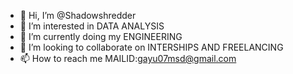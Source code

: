 - 👋 Hi, I’m @Shadowshredder
- 👀 I’m interested in DATA ANALYSIS
- 🌱 I’m currently doing my ENGINEERING
- 💞️ I’m looking to collaborate on INTERSHIPS AND FREELANCING
- 📫 How to reach me MAILID:gayu07msd@gmail.com


<!---
Shadowshredder/Shadowshredder is a ✨ special ✨ repository because its `README.md` (this file) appears on your GitHub profile.
You can click the Preview link to take a look at your changes.
--->
